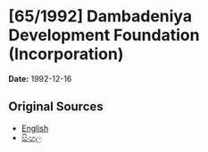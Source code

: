 # [65/1992] Dambadeniya Development Foundation (Incorporation)

**Date:** 1992-12-16

## Original Sources

- [English](https://documents.gov.lk/view/acts/1992/12/65-1992_E.pdf)
- [සිංහල](https://documents.gov.lk/view/acts/1992/12/65-1992_S.pdf)
